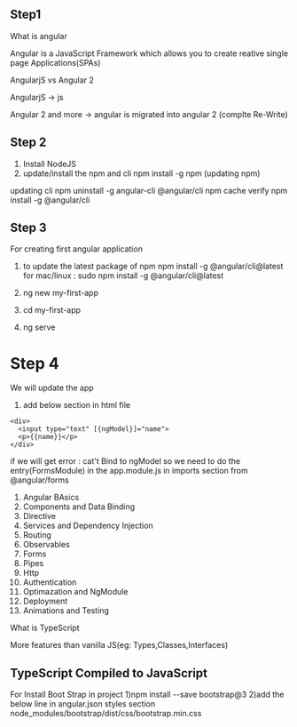 ## Step1

What is angular

Angular is a JavaScript Framework which allows you to create reative single page Applications(SPAs)

AngularjS vs Angular 2

AngularjS -> js

Angular 2 and more -> angular is migrated into angular 2 (complte Re-Write)

## Step 2 

1) Install NodeJS
2) update/install the npm and cli
npm install -g npm (updating npm)

updating cli
npm uninstall -g angular-cli @angular/cli
npm cache verify
npm install -g @angular/cli


## Step 3

For creating first angular application
1) to update the latest package of npm
npm install -g @angular/cli@latest
for mac/linux : sudo npm install -g @angular/cli@latest

2) ng new my-first-app

3) cd my-first-app

4) ng serve

# Step 4

We will update the app

1) add below section in html file

```
<div>
  <input type="text" [{ngModel}]="name">
  <p>{{name}}</p>
</div>
```

if we will get error : cat't Bind to ngModel 
so we need to do the entry(FormsModule) in the app.module.js in imports section from @angular/forms


1) Angular BAsics
2) Components and Data Binding
3) Directive
4) Services and Dependency Injection
5) Routing
6) Observables
7) Forms 
8) Pipes
9) Http
10) Authentication
11) Optimazation and NgModule
12) Deployment
13) Animations and Testing


What is TypeScript

More features than vanilla JS(eg: Types,Classes,Interfaces)

TypeScript Compiled to JavaScript
--


For Install Boot Strap in project
1)npm install --save bootstrap@3
2)add the below line in angular.json styles section
node_modules/bootstrap/dist/css/bootstrap.min.css











